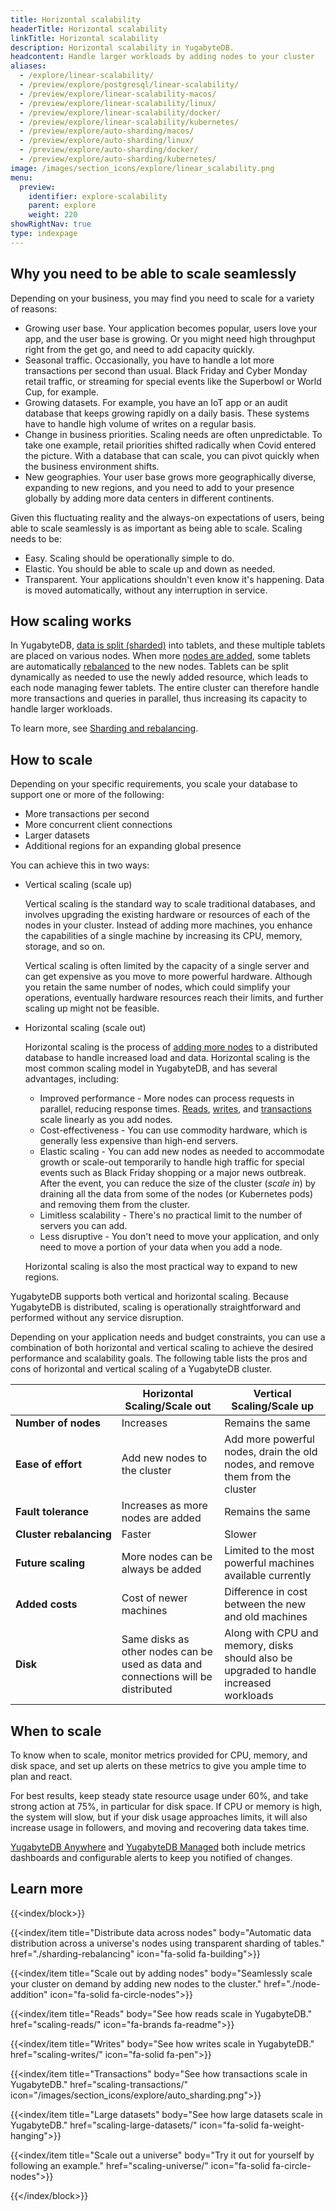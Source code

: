 ```yaml
---
title: Horizontal scalability
headerTitle: Horizontal scalability
linkTitle: Horizontal scalability
description: Horizontal scalability in YugabyteDB.
headcontent: Handle larger workloads by adding nodes to your cluster
aliases:
  - /explore/linear-scalability/
  - /preview/explore/postgresql/linear-scalability/
  - /preview/explore/linear-scalability-macos/
  - /preview/explore/linear-scalability/linux/
  - /preview/explore/linear-scalability/docker/
  - /preview/explore/linear-scalability/kubernetes/
  - /preview/explore/auto-sharding/macos/
  - /preview/explore/auto-sharding/linux/
  - /preview/explore/auto-sharding/docker/
  - /preview/explore/auto-sharding/kubernetes/
image: /images/section_icons/explore/linear_scalability.png
menu:
  preview:
    identifier: explore-scalability
    parent: explore
    weight: 220
showRightNav: true
type: indexpage
---
```


## Why you need to be able to scale seamlessly

Depending on your business, you may find you need to scale for a variety of reasons:

- Growing user base. Your application becomes popular, users love your app, and the user base is growing. Or you might need high throughput right from the get go, and need to add capacity quickly.
- Seasonal traffic. Occasionally, you have to handle a lot more transactions per second than usual. Black Friday and Cyber Monday retail traffic, or streaming for special events like the Superbowl or World Cup, for example.
- Growing datasets. For example, you have an IoT app or an audit database that keeps growing rapidly on a daily basis. These systems have to handle high volume of writes on a regular basis.
- Change in business priorities. Scaling needs are often unpredictable. To take one example, retail priorities shifted radically when Covid entered the picture. With a database that can scale, you can pivot quickly when the business environment shifts.
- New geographies. Your user base grows more geographically diverse, expanding to new regions, and you need to add to your presence globally by adding more data centers in different continents.

Given this fluctuating reality and the always-on expectations of users, being able to scale seamlessly is as important as being able to scale. Scaling needs to be:

- Easy. Scaling should be operationally simple to do.
- Elastic. You should be able to scale up and down as needed.
- Transparent. Your applications shouldn't even know it's happening. Data is moved automatically, without any interruption in service.

## How scaling works

In YugabyteDB, [data is split (sharded)](./sharding-rebalancing) into tablets, and these multiple tablets are placed on various nodes. When more [nodes are added](./node-addition), some tablets are automatically [rebalanced](./sharding-rebalancing#rebalancing) to the new nodes. Tablets can be split dynamically as needed to use the newly added resource, which leads to each node managing fewer tablets. The entire cluster can therefore handle more transactions and queries in parallel, thus increasing its capacity to handle larger workloads.

To learn more, see [Sharding and rebalancing](sharding-rebalancing/).

## How to scale

Depending on your specific requirements, you scale your database to support one or more of the following:

- More transactions per second
- More concurrent client connections
- Larger datasets
- Additional regions for an expanding global presence

You can achieve this in two ways:

- Vertical scaling (scale up)

  Vertical scaling is the standard way to scale traditional databases, and involves upgrading the existing hardware or resources of each of the nodes in your cluster. Instead of adding more machines, you enhance the capabilities of a single machine by increasing its CPU, memory, storage, and so on.

  Vertical scaling is often limited by the capacity of a single server and can get expensive as you move to more powerful hardware. Although you retain the same number of nodes, which could simplify your operations, eventually hardware resources reach their limits, and further scaling up might not be feasible.

- Horizontal scaling (scale out)

  Horizontal scaling is the process of [adding more nodes](./node-addition/) to a distributed database to handle increased load and data. Horizontal scaling is the most common scaling model in YugabyteDB, and has several advantages, including:

  - Improved performance - More nodes can process requests in parallel, reducing response times. [Reads](./scaling-reads/), [writes](./scaling-writes/), and [transactions](./scaling-transactions/) scale linearly as you add nodes.
  - Cost-effectiveness - You can use commodity hardware, which is generally less expensive than high-end servers.
  - Elastic scaling - You can add new nodes as needed to accommodate growth or scale-out temporarily to handle high traffic for special events such as Black Friday shopping or a major news outbreak. After the event, you can reduce the size of the cluster (*scale in*) by draining all the data from some of the nodes (or Kubernetes pods) and removing them from the cluster.
  - Limitless scalability - There's no practical limit to the number of servers you can add.
  - Less disruptive - You don't need to move your application, and only need to move a portion of your data when you add a node.

  Horizontal scaling is also the most practical way to expand to new regions.

YugabyteDB supports both vertical and horizontal scaling. Because YugabyteDB is distributed, scaling is operationally straightforward and performed without any service disruption.

Depending on your application needs and budget constraints, you can use a combination of both horizontal and vertical scaling to achieve the desired performance and scalability goals. The following table lists the pros and cons of horizontal and vertical scaling of a YugabyteDB cluster.

|                         |                           Horizontal Scaling/Scale out                            |                                Vertical Scaling/Scale up                                |
| ----------------------- | --------------------------------------------------------------------------------- | --------------------------------------------------------------------------------------- |
| **Number of nodes**     | Increases                                                                         | Remains the same                                                                        |
| **Ease of effort**      | Add new nodes to the cluster                                                      | Add more powerful nodes, drain the old nodes, and remove them from the cluster           |
| **Fault tolerance**     | Increases as more nodes are added                                           | Remains the same                                                                        |
| **Cluster&nbsp;rebalancing** | Faster                                                                            | Slower                                                                                  |
| **Future scaling**      | More nodes can be always be added                                                      | Limited to the most powerful machines available currently                                   |
| **Added costs**         | Cost of newer machines                                                            | Difference in cost between the new and old machines                                          |
| **Disk**                | Same disks as other nodes can be used as data and connections will be distributed | Along with CPU and memory, disks should also be upgraded to handle increased workloads |

## When to scale

To know when to scale, monitor metrics provided for CPU, memory, and disk space, and set up alerts on these metrics to give you ample time to plan and react.

For best results, keep steady state resource usage under 60%, and take strong action at 75%, in particular for disk space. If CPU or memory is high, the system will slow, but if your disk usage approaches limits, it will also increase usage in followers, and moving and recovering data takes time.

[YugabyteDB Anywhere](../../yugabyte-platform/alerts-monitoring/) and [YugabyteDB Managed](../../yugabyte-cloud/cloud-monitor/) both include metrics dashboards and configurable alerts to keep you notified of changes.

## Learn more

{{<index/block>}}

  {{<index/item
    title="Distribute data across nodes"
    body="Automatic data distribution across a universe's nodes using transparent sharding of tables."
    href="./sharding-rebalancing"
    icon="fa-solid fa-building">}}

  {{<index/item
    title="Scale out by adding nodes"
    body="Seamlessly scale your cluster on demand by adding new nodes to the cluster."
    href="./node-addition"
    icon="fa-solid fa-circle-nodes">}}

  {{<index/item
    title="Reads"
    body="See how reads scale in YugabyteDB."
    href="scaling-reads/"
    icon="fa-brands fa-readme">}}

  {{<index/item
    title="Writes"
    body="See how writes scale in YugabyteDB."
    href="scaling-writes/"
    icon="fa-solid fa-pen">}}

  {{<index/item
    title="Transactions"
    body="See how transactions scale in YugabyteDB."
    href="scaling-transactions/"
    icon="/images/section_icons/explore/auto_sharding.png">}}

  {{<index/item
    title="Large datasets"
    body="See how large datasets scale in YugabyteDB."
    href="scaling-large-datasets/"
    icon="fa-solid fa-weight-hanging">}}

  {{<index/item
    title="Scale out a universe"
    body="Try it out for yourself by following an example."
    href="scaling-universe/"
    icon="fa-solid fa-circle-nodes">}}

{{</index/block>}}
